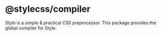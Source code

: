 # @stylecss/compiler

Style is a simple & practical CSS preprocessor. This package provides the global compiler for Style.
